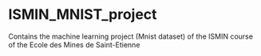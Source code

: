 # ISMIN_MNIST_project
Contains the machine learning project (Mnist dataset) of the ISMIN course of the Ecole des Mines de Saint-Etienne
